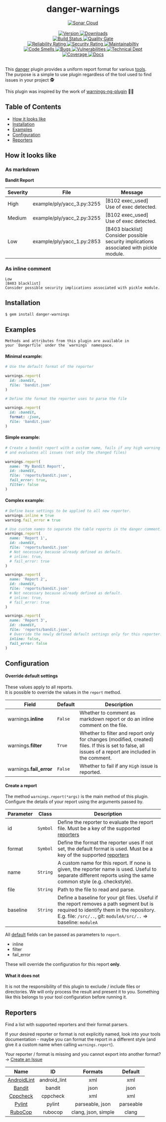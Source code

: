<h1 align="center">danger-warnings</h1>

<div align="center">
  <!-- Sonar Cloud -->
  <a href="https://sonarcloud.io/dashboard?id=Kyaak_danger-warnings">
    <img src="https://sonarcloud.io/images/project_badges/sonarcloud-white.svg"
      alt="Sonar Cloud" />
  </a>
</div>

</br>

<div align="center">
  <!-- Version -->
  <a href="https://badge.fury.io/rb/danger-warnings">
    <img src="https://badge.fury.io/rb/danger-warnings.svg" alt="Version" />
  </a>
  <!-- Downloads -->
  <a href="https://badge.fury.io/rb/danger-warnings">
    <img src="https://img.shields.io/gem/dt/danger-warnings.svg" alt="Downloads" />
  </a>
</div>

<div align="center">
  <!-- Build Status -->
  <a href="https://travis-ci.org/Kyaak/danger-warnings">
    <img src="https://img.shields.io/travis/choojs/choo/master.svg"
      alt="Build Status" />
  </a>
  <!-- Quality Gate -->
  <a href="https://sonarcloud.io/dashboard?id=Kyaak_danger-warnings">
    <img src="https://sonarcloud.io/api/project_badges/measure?project=Kyaak_danger-warnings&metric=alert_status"
      alt="Quality Gate" />
  </a>
</div>

<div align="center">
  <!-- Reliability Rating -->
  <a href="https://sonarcloud.io/dashboard?id=Kyaak_danger-warnings">
    <img src="https://sonarcloud.io/api/project_badges/measure?project=Kyaak_danger-warnings&metric=reliability_rating"
      alt="Reliability Rating" />
  </a>
  <!-- Security Rating -->
  <a href="https://sonarcloud.io/dashboard?id=Kyaak_danger-warnings">
    <img src="https://sonarcloud.io/api/project_badges/measure?project=Kyaak_danger-warnings&metric=security_rating"
      alt="Security Rating" />
  </a>
  <!-- Maintainabiltiy -->
  <a href="https://sonarcloud.io/dashboard?id=Kyaak_danger-warnings">
    <img src="https://sonarcloud.io/api/project_badges/measure?project=Kyaak_danger-warnings&metric=sqale_rating"
      alt="Maintainabiltiy" />
  </a>
</div>

<div align="center">
  <!-- Code Smells -->
  <a href="https://sonarcloud.io/dashboard?id=Kyaak_danger-warnings">
    <img src="https://sonarcloud.io/api/project_badges/measure?project=Kyaak_danger-warnings&metric=code_smells"
      alt="Code Smells" />
  </a>
  <!-- Bugs -->
  <a href="https://sonarcloud.io/dashboard?id=Kyaak_danger-warnings">
    <img src="https://sonarcloud.io/api/project_badges/measure?project=Kyaak_danger-warnings&metric=bugs"
      alt="Bugs" />
  </a>
  <!-- Vulnerabilities -->
  <a href="https://sonarcloud.io/dashboard?id=Kyaak_danger-warnings">
    <img src="https://sonarcloud.io/api/project_badges/measure?project=Kyaak_danger-warnings&metric=vulnerabilities"
      alt="Vulnerabilities" />
  </a>
  <!-- Technical Dept -->
  <a href="https://sonarcloud.io/dashboard?id=Kyaak_danger-warnings">
    <img src="https://sonarcloud.io/api/project_badges/measure?project=Kyaak_danger-warnings&metric=sqale_index"
      alt="Technical Dept" />
  </a>
</div>

<div align="center">
  <!-- Coverage -->
  <a href="https://sonarcloud.io/dashboard?id=Kyaak_danger-warnings">
    <img src="https://sonarcloud.io/api/project_badges/measure?project=Kyaak_danger-warnings&metric=coverage"
      alt="Coverage" />
  </a>
  <!-- Docs -->
  <a href="http://inch-ci.org/github/Kyaak/danger-warnings">
    <img src="http://inch-ci.org/github/Kyaak/danger-warnings.svg?branch=master"
      alt="Docs" />
  </a>
</div>

</br>

This [danger](https://github.com/danger/danger) plugin provides a uniform report format for various [tools](#parsers). <br>
The purpose is a simple to use plugin regardless of the tool used to find issues in your project :detective:

This plugin was inspired by the work of [warnings-ng-plugin](https://github.com/jenkinsci/warnings-ng-plugin) :bowing_man:

## Table of Contents
- [How it looks like](#how-does-it-look)
- [Installation](#installation)
- [Examples](#examples)
- [Configuration](#configuration)
- [Reporters](#reporters)

## How it looks like

### As markdown
**Bandit Report**

Severity|File|Message
---|---|---
High|example/ply/yacc_3.py:3255|[B102 exec_used] Use of exec detected.
Medium|example/ply/yacc_2.py:3255|[B102 exec_used] Use of exec detected.
Low|example/ply/yacc_1.py:2853|[B403 blacklist] Consider possible security implications associated with pickle module.

### As inline comment
```text
Low
[B403 blacklist]
Consider possible security implications associated with pickle module.
```

## Installation

```bash
$ gem install danger-warnings
``` 

## Examples
```text
Methods and attributes from this plugin are available in 
your `Dangerfile` under the `warnings` namespace.
```

#### Minimal example:
```ruby
# Use the default format of the reporter
 
warnings.report(          
  id: :bandit,
  file: 'bandit.json'         
)
```

```ruby
# Define the format the reporter uses to parse the file
  
warnings.report(          
  id: :bandit,
  format: :json,
  file: 'bandit.json'         
)
```

#### Simple example: 
```ruby
# Create a bandit report with a custom name, fails if any high warning exists 
# and evaluates all issues (not only the changed files) 
 
warnings.report( 
  name: 'My Bandit Report',            
  id: :bandit,
  file: 'reports/bandit.json',
  fail_error: true,
  filter: false         
)
```

#### Complex example:
```ruby
# Define base settings to be applied to all new reporter.
warnings.inline = true
warning.fail_error = true

# Use custom names to separate the table reports in the danger comment. 
warnings.report(
  name: 'Report 1',          
  id: :bandit,
  file: 'reports/bandit.json'
  # Not necessary because already defined as default.   
  # inline: true,
  # fail_error: true      
)

warnings.report( 
  name: 'Report 2',         
  id: :bandit,
  file: 'reports/bandit.json'         
  # Not necessary because already defined as default.   
  # inline: true,
  # fail_error: true      
)

warnings.report( 
  name: 'Report 3',         
  id: :bandit,
  file: 'reports/bandit.json',         
  # Override the newly defined default settings only for this reporter.   
  inline: false,
  fail_error: false      
)
```

## Configuration

#### Override default settings
These values apply to all reports. <br>
It is possible to override the values in the `report` method.

|Field|Default|Description|
|---|---|---|
|warnings.**inline**|`False`| Whether to comment as markdown report or do an inline comment on the file.
|warnings.**filter**|`True`| Whether to filter and report only for changes (modified, created) files. If this is set to false, all issues of a report are included in the comment.
|warnings.**fail_error**|`False`| Whether to fail if any `High` issue is reported.

#### Create a report
The method `warnings.report(*args)` is the main method of this plugin. <br>
Configure the details of your report using the arguments passed by.

|Parameter|Class|Description|
|---|---|---|
|id|`Symbol`| Define the reporter to evaluate the report file. Must be a key of the supported [reporters](#reporters)
|format|`Symbol`| Define the format the reporter uses If not set, the default format is used. Must be a key of the supported [reporters](#reporters)
|name|`String`| A custom name for this report. If none is given, the reporter name is used. Useful to separate different reports using the same common style (e.g. checkstyle).
|file|`String`| Path to the file to read and parse.
|baseline|`String`| Define a baseline for your git files. Useful if the report removes a path segment but is required to identify them in the repository. E.g. file: `/src/..`, git: `moduleA/src/..` => baseline: `moduleA`

All [default](#override-default-settings) fields can be passed as parameters to `report`.
- inline
- filter
- fail_error

These will override the configuration for this report **only**.

#### What it does not
It is not the responsibility of this plugin to exclude / include files or directories. We will only process the result and present it to you.
Something like this belongs to your tool configuration before running it.

## Reporters

Find a list with supported reporters and their format parsers. 

If your desired reporter or format is not explicitly named, look into your tools documentation - maybe you can format 
the report in a different style (and give it a custom name when calling `warnings.report`). 


Your reporter / format is missing and you cannot export into another format? -> [Create an Issue](https://github.com/Kyaak/danger-warnings/issues) 

|Name|ID|Formats|Default|
|:---:|:---:|:---:|:----:|
|[AndroidLint](https://developer.android.com/studio/write/lint)|android_lint|xml|xml|
|[Bandit](https://github.com/PyCQA/bandit)|bandit|json|json|
|[Cppcheck](https://github.com/danmar/cppcheck)|cppcheck|xml|xml|
|[Pylint](https://github.com/PyCQA/pylint)|pylint|parseable, json|parseable|
|[RuboCop](https://github.com/rubocop-hq/rubocop)|rubocop|clang, json, simple|clang|
